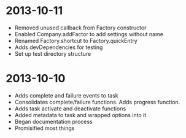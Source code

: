 
2013-10-11
==================
* Removed unused callback from Factory constructor
* Enabled Company.addFactor to add settings without name
* Renamed Factory.shortcut to Factory.quickEntry
* Adds devDependencies for testing
* Set up test directory structure


2013-10-10
==================
* Adds complete and failure events to task
* Consolidates complete/failure functions. Adds progress function.
* Adds task activate and deactivate functions
* Added metadata to task and wrapped options into it
* Began documentation process
* Promisified most things